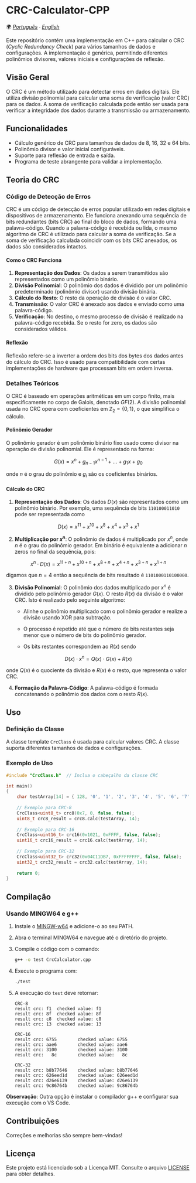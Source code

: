 # CRC-Calculator-CPP

🌍 *[Português](README.md) ∙ [English](README_en.md)*

Este repositório contém uma implementação em C++ para calcular o CRC (*Cyclic Redundancy Check*) para vários tamanhos de dados e configurações. A implementação é genérica, permitindo diferentes polinômios divisores, valores iniciais e configurações de reflexão.

## Visão Geral

O CRC é um método utilizado para detectar erros em dados digitais. Ele utiliza divisão polinomial para calcular uma soma de verificação (valor CRC) para os dados. A soma de verificação calculada pode então ser usada para verificar a integridade dos dados durante a transmissão ou armazenamento.

## Funcionalidades

- Cálculo genérico de CRC para tamanhos de dados de 8, 16, 32 e 64 bits.
- Polinômio divisor e valor inicial configuráveis.
- Suporte para reflexão de entrada e saída.
- Programa de teste abrangente para validar a implementação.

## Teoria do CRC

### Código de Detecção de Erros

CRC é um código de detecção de erros popular utilizado em redes digitais e dispositivos de armazenamento. Ele funciona anexando uma sequência de bits redundantes (bits CRC) ao final do bloco de dados, formando uma palavra-código. Quando a palavra-código é recebida ou lida, o mesmo algoritmo de CRC é utilizado para calcular a soma de verificação. Se a soma de verificação calculada coincidir com os bits CRC anexados, os dados são considerados intactos.

#### Como o CRC Funciona

1. **Representação dos Dados**: Os dados a serem transmitidos são representados como um polinômio binário.
2. **Divisão Polinomial**: O polinômio dos dados é dividido por um polinômio predeterminado (polinômio divisor) usando divisão binária.
3. **Cálculo do Resto**: O resto da operação de divisão é o valor CRC.
4. **Transmissão**: O valor CRC é anexado aos dados e enviado como uma palavra-código.
5. **Verificação**: No destino, o mesmo processo de divisão é realizado na palavra-código recebida. Se o resto for zero, os dados são considerados válidos.

#### Reflexão

Reflexão refere-se a inverter a ordem dos bits dos bytes dos dados antes do cálculo do CRC. Isso é usado para compatibilidade com certas implementações de hardware que processam bits em ordem inversa.

### Detalhes Teóricos

O CRC é baseado em operações aritméticas em um corpo finito, mais especificamente no corpo de Galois, denotado $GF(2)$. A divisão polinomial usada no CRC opera com coeficientes em $\mathbb{Z}_2=\{0,1\}$, o que simplifica o cálculo.

#### Polinômio Gerador

O polinômio gerador é um polinômio binário fixo usado como divisor na operação de divisão polinomial. Ele é representado na forma:

$$
G(x) = x^n + g_{n-1}x^{n-1} + \ldots + g_1x + g_0
$$

onde $n$ é o grau do polinômio e $g_i$ são os coeficientes binários.

#### Cálculo do CRC

1. **Representação dos Dados**: Os dados $D(x)$ são representados como um polinômio binário.  Por exemplo, uma sequência de bits `110100011010` pode ser representada como
   
$$
D(x)=x^{11}+x^{10}+x^{8}+x^{4}+x^{3}+x^{1}
$$

2. **Multiplicação por $x^n$**: O polinômio de dados é multiplicado por $x^n$, onde $n$ é o grau do polinômio gerador. Em binário é equivalente a adicionar $n$ zeros no final da sequência, pois:

$$
x^n \cdot D(x)=x^{11+n}+x^{10+n}+x^{8+n}+x^{4+n}+x^{3+n}+x^{1+n}
$$

digamos que $n=4$ então a sequência de bits resultado é `1101000110100000`.

3. **Divisão Polinomial**: O polinômio dos dados multiplicado por $x^n$ é dividido pelo polinômio gerador $G(x)$. O resto $R(x)$ da divisão é o valor CRC. Isto é realizado pelo seguinte algoritmo:

    - Alinhe o polinômio multiplicado com o polinômio gerador e realize a divisão usando XOR para subtração.

    - O processo é repetido até que o número de bits restantes seja menor que o número de bits do polinômio gerador.

    - Os bits restantes correspondem ao $R(x)$ sendo 

$$
    D(x) \cdot x^n = Q(x) \cdot G(x) + R(x)
$$

   onde $Q(x)$ é o quociente da divisão e $R(x)$ é o resto, que representa o valor CRC. 

4. **Formação da Palavra-Código**: A palavra-código é formada concatenando o polinômio dos dados com o resto $R(x)$.

## Uso

### Definição da Classe

A classe template `CrcClass` é usada para calcular valores CRC. A classe suporta diferentes tamanhos de dados e configurações.

### Exemplo de Uso

```cpp
#include "CrcClass.h"  // Inclua o cabeçalho da classe CRC

int main()
{
    char testArray[14] = { 128, '0', '1', '2', '3', '4', '5', '6', '7', '8', '9', 'a', 'A', 129 };
    
    // Exemplo para CRC-8
    CrcClass<uint8_t> crc8(0x7, 0, false, false);
    uint8_t crc8_result = crc8.calc(testArray, 14);
    
    // Exemplo para CRC-16
    CrcClass<uint16_t> crc16(0x1021, 0xFFFF, false, false);
    uint16_t crc16_result = crc16.calc(testArray, 14);
    
    // Exemplo para CRC-32
    CrcClass<uint32_t> crc32(0x04C11DB7, 0xFFFFFFFF, false, false);
    uint32_t crc32_result = crc32.calc(testArray, 14);
    
    return 0;
}
```

## Compilação

### Usando MINGW64 e g++

1. Instale o [MINGW-w64](http://mingw-w64.org/) e adicione-o ao seu PATH.
2. Abra o terminal MINGW64 e navegue até o diretório do projeto.
3. Compile o código com o comando:

    ```sh
    g++ -o test CrcCalculator.cpp
    ```

4. Execute o programa com:

    ```sh
    ./test
    ```

5. A execução do `test` deve retornar:
    ```
    CRC-8
    result crc: f1  checked value: f1
    result crc: 8f  checked value: 8f
    result crc: c8  checked value: c8
    result crc: 13  checked value: 13

    CRC-16
    result crc: 6755        checked value: 6755
    result crc: aae6        checked value: aae6
    result crc: 3100        checked value: 3100
    result crc:   8c        checked value:   8c

    CRC-32
    result crc: b8b77646    checked value: b8b77646
    result crc: 626eed1d    checked value: 626eed1d
    result crc: d26e6139    checked value: d26e6139
    result crc: 9c86764b    checked value: 9c86764b
    ```

**Observação**: Outra opção é instalar o compilador g++ e configurar sua execução com o VS Code. 

## Contribuições

Correções e melhorias são sempre bem-vindas!

## Licença

Este projeto está licenciado sob a Licença MIT. Consulte o arquivo [LICENSE](./LICENSE) para obter detalhes.
